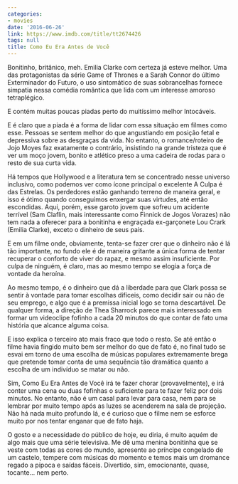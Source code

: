 ```yaml
---
categories:
- movies
date: '2016-06-26'
link: https://www.imdb.com/title/tt2674426
tags: null
title: Como Eu Era Antes de Você
---
```


Bonitinho, britânico, meh. Emilia Clarke com certeza já esteve melhor. Uma das protagonistas da série Game of Thrones e a Sarah Connor do último Exterminador do Futuro, o uso sintomático de suas sobrancelhas fornece simpatia nessa comédia romântica que lida com um interesse amoroso tetraplégico.

E contém muitas poucas piadas perto do muitíssimo melhor Intocáveis.

E é claro que a piada é a forma de lidar com essa situação em filmes como esse. Pessoas se sentem melhor do que angustiando em posição fetal e depressiva sobre as desgraças da vida. No entanto, o romance/roteiro de Jojo Moyes faz exatamente o contrário, insistindo na grande tristeza que é ver um moço jovem, bonito e atlético preso a uma cadeira de rodas para o resto de sua curta vida.

Há tempos que Hollywood e a literatura tem se concentrado nesse universo inclusivo, como podemos ver como ícone principal o excelente A Culpa é das Estrelas. Os perdedores estão ganhando terreno de maneira geral, e isso é ótimo quando conseguimos enxergar suas virtudes, até então escondidas. Aqui, porém, esse garoto jovem que sofreu um acidente terrível (Sam Claflin, mais interessante como Finnick de Jogos Vorazes) não tem nada a oferecer para a bonitinha e engraçada ex-garçonete Lou Crark (Emilia Clarke), exceto o dinheiro de seus pais.

E em um filme onde, obviamente, tenta-se fazer crer que o dinheiro não é lá tão importante, no fundo ele é de maneira gritante a única forma de tentar recuperar o conforto de viver do rapaz, e mesmo assim insuficiente. Por culpa de ninguém, é claro, mas ao mesmo tempo se elogia a força de vontade da heroína.

Ao mesmo tempo, é o dinheiro que dá a liberdade para que Clark possa se sentir à vontade para tomar escolhas difíceis, como decidir sair ou não de seu emprego, e algo que é a premissa inicial logo se torna descartável. De qualquer forma, a direção de Thea Sharrock parece mais interessado em formar um videoclipe fofinho a cada 20 minutos do que contar de fato uma história que alcance alguma coisa.

E isso explica o terceiro ato mais fraco que todo o resto. Se até então o filme havia fingido muito bem ser melhor do que de fato é, no final tudo se esvai em torno de uma escolha de músicas populares extremamente brega que pretende tomar conta de uma sequência tão dramática quanto a escolha de um indivíduo se matar ou não.

Sim, Como Eu Era Antes de Você irá te fazer chorar (provavelmente), e irá conter uma cena ou duas fofinhas o suficiente para te fazer feliz por dois minutos. No entanto, não é um casal para levar para casa, nem para se lembrar por muito tempo após as luzes se acenderem na sala de projeção. Não há nada muito profundo lá, e é curioso que o filme nem se esforce muito por nos tentar enganar que de fato haja.

O gosto e a necessidade do público de hoje, eu diria, é muito aquém de algo mais que uma série televisiva. Me dê uma menina bonitinha que se veste com todas as cores do mundo, apresente ao príncipe congelado de um castelo, tempere com músicas do momento e temos mais um dromance regado a pipoca e saídas fáceis. Divertido, sim, emocionante, quase, tocante... nem perto.